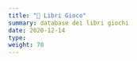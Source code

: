 ```yaml
---
title: "📁 Libri Gioco"
summary: database dei libri giochi
date: 2020-12-14
type: 
weight: 70
---
```


